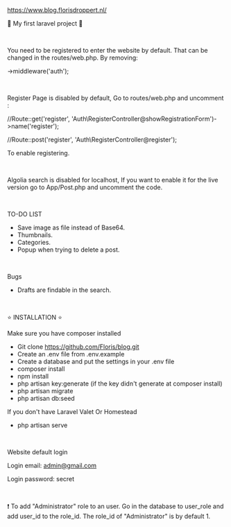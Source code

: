 https://www.blog.florisdroppert.nl/

:tada: My first laravel project :tada:

<br />

You need to be registered to enter the website by default. That can be changed in the routes/web.php. By removing:

->middleware('auth');

<br />

Register Page is disabled by default,
Go to routes/web.php and uncomment :

//Route::get('register', 'Auth\RegisterController@showRegistrationForm')->name('register');

//Route::post('register', 'Auth\RegisterController@register');

To enable registering.

<br />

Algolia search is disabled for localhost,
If you want to enable it for the live version go to App/Post.php and uncomment the code.

<br />

TO-DO LIST

- Save image as file instead of Base64.
- Thumbnails.
- Categories.
- Popup when trying to delete a post.

<br />

Bugs

- Drafts are findable in the search.

<br />


:star: INSTALLATION :star:

Make sure you have composer installed

- Git clone https://github.com/Floris/blog.git
- Create an .env file from .env.example
- Create a database and put the settings in your .env file
- composer install
- npm install
- php artisan key:generate (if the key didn't generate at composer install)
- php artisan migrate
- php artisan db:seed

If you don't have Laravel Valet Or Homestead
- php artisan serve

<br />

Website default login

Login email: admin@gmail.com

Login password: secret

<br />

:exclamation: To add "Administrator" role to an user. Go in the database to user_role and add user_id to the role_id. The role_id of "Administrator" is by default 1.
